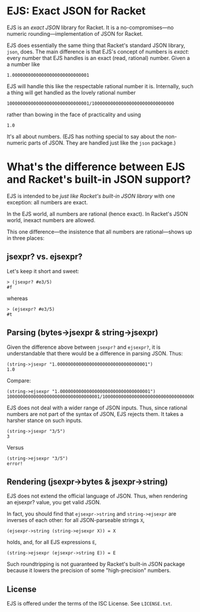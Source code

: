 EJS: Exact JSON for Racket
==========

EJS is an *exact JSON* library for Racket. It is a no-compromises—no numeric rounding—implementation of JSON for Racket.

EJS does essentially the same thing that Racket's standard JSON library, `json`, does. The main difference is that EJS's concept of numbers is *exact*: every number that EJS handles is an exact (read, rational) number. Given a a number like

    1.00000000000000000000000000001

EJS will handle this like the respectable rational number it is. Internally, such a thing will get handled as the lovely rational number

    1000000000000000000000000000001/1000000000000000000000000000000

rather than bowing in the face of practicality and using

    1.0

It's all about numbers. (EJS has nothing special to say about the non-numeric parts of JSON. They are handled just like the `json` package.)

# What's the difference between EJS and Racket's built-in JSON support? #

EJS is intended to be *just like Racket's built-in JSON library* with one exception: all numbers are exact.

In the EJS world, all numbers are rational (hence exact). In Racket's JSON world, inexact numbers are allowed.

This one difference—the insistence that all numbers are rational—shows up in three places:

## jsexpr? vs. ejsexpr? ##

Let's keep it short and sweet:

    > (jsexpr? #e3/5)
	#f

whereas

    > (ejsexpr? #e3/5)
	#t

## Parsing (bytes->jsexpr & string->jsexpr) ##

Given the difference above between `jsexpr?` and `ejsexpr?`, it is understandable that there would be a difference in parsing JSON. Thus:

    (string->jsexpr "1.0000000000000000000000000000000001")
	1.0

Compare:

    (string->ejsexpr "1.0000000000000000000000000000000001")
	10000000000000000000000000000000001/10000000000000000000000000000000000

EJS does not deal with a wider range of JSON inputs. Thus, since rational numbers are not part of the syntax of JSON, EJS rejects them. It takes a harsher stance on such inputs.

    (string->jsexpr "3/5")
	3

Versus

    (string->ejsexpr "3/5")
	error!

## Rendering (jsexpr->bytes & jsexpr->string) ##

EJS does not extend the official language of JSON. Thus, when rendering an ejsexpr? value, you get valid JSON.

In fact, you should find that `ejsexpr->string` and `string->ejsexpr` are inverses of each other: for all JSON-parseable strings `X`,

    (ejsexpr->string (string->ejsexpr X)) = X

holds, and, for all EJS expressions `E`,

    (string->ejsexpr (ejsexpr->string E)) = E

Such roundtripping is not guaranteed by Racket's built-in JSON package because it lowers the precision of some "high-precision" numbers.

## License ##

EJS is offered under the terms of the ISC License. See `LICENSE.txt`.
